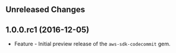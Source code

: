 Unreleased Changes
------------------

1.0.0.rc1 (2016-12-05)
------------------

* Feature - Initial preview release of the `aws-sdk-codecommit` gem.

